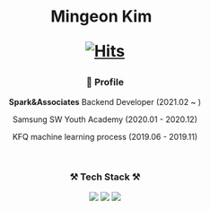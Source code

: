 
<h1 align="center">  Mingeon Kim  &nbsp;
<!--
[![Hits](https://hits.seeyoufarm.com/api/count/incr/badge.svg?url=https%3A%2F%2Fgithub.com%2Fsooomni%2Fhit-counter&count_bg=%23FDCB0E&title_bg=%23555555&icon=apachespark.svg&icon_color=%23E7E7E7&title=hits&edge_flat=false)](https://hits.seeyoufarm.com)-->

[![Hits](https://hits.seeyoufarm.com/api/count/incr/badge.svg?url=https%3A%2F%2Fgithub.com%2Fsooomni%2Fhit-counter&count_bg=%23F58CA2&title_bg=%23555555&icon=googlefit.svg&icon_color=%23E7E7E7&title=hits&edge_flat=false)](https://hits.seeyoufarm.com)
  
</h1> 

<h3 align="center"> 🏅 Profile </h3>
<p align="center"> <b>Spark&Associates</b> Backend Developer (2021.02 ~ )</p> 
<p align="center"> Samsung SW Youth Academy (2020.01 - 2020.12) </p>
<p align="center"> KFQ machine learning process (2019.06 - 2019.11) </p>
<br/>

<h3 align="center">⚒ Tech Stack ⚒</h3>
<!--<p align="center"> Techs I've used </p>-->

<p align="center">
<img src="https://img.shields.io/badge/Java-007396?style=flat-square&logo=Java&logoColor=white"/>
<img src="https://img.shields.io/badge/Spring-6DB33F?style=flat-square&logo=Spring&logoColor=white"/>
<img src="https://img.shields.io/badge/Docker-0db7ed?style=flat-square&logo=Docker&logoColor=white"/>
</p>
